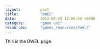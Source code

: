 ```yaml
---
layout: 		post
title:  		"DWEL"
date:   		2014-05-23 12:00:00 +0000
category: 		"game uni"
resources:		"games_resources/dwel/"
---
```

This is the DWEL page.